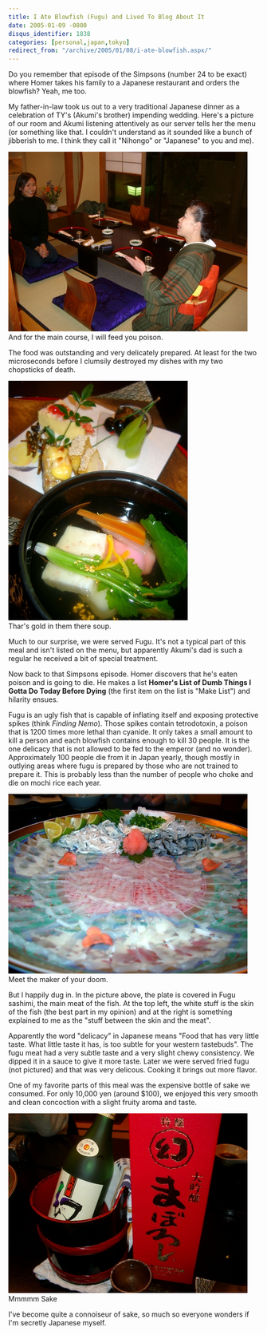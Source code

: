```yaml
---
title: I Ate Blowfish (Fugu) and Lived To Blog About It
date: 2005-01-09 -0800
disqus_identifier: 1838
categories: [personal,japan,tokyo]
redirect_from: "/archive/2005/01/08/i-ate-blowfish.aspx/"
---
```


Do you remember that episode of the Simpsons (number 24 to be exact)
where Homer takes his family to a Japanese restaurant and orders the
blowfish? Yeah, me too.

My father-in-law took us out to a very traditional Japanese dinner as a
celebration of TY's (Akumi's brother) impending wedding. Here's a
picture of our room and Akumi listening attentively as our server tells
her the menu (or something like that. I couldn't understand as it
sounded like a bunch of jibberish to me. I think they call it "Nihongo"
or "Japanese" to you and me).

![Japanese Dinner](/images/JapaneseDinner.jpg) \
And for the main course, I will feed you poison.

The food was outstanding and very delicately prepared. At least for the
two microseconds before I clumsily destroyed my dishes with my two
chopsticks of death.

![](/images/delicatefood.jpg) \
Thar's gold in them there soup.

Much to our surprise, we were served Fugu. It's not a typical part of
this meal and isn't listed on the menu, but apparently Akumi's dad is
such a regular he received a bit of special treatment.

Now back to that Simpsons episode. Homer discovers that he's eaten
poison and is going to die. He makes a list **Homer's List of Dumb
Things I Gotta Do Today Before Dying** (the first item on the list is
"Make List") and hilarity ensues.

Fugu is an ugly fish that is capable of inflating itself and exposing
protective spikes (think *Finding Nemo*). Those spikes contain
tetrodotoxin, a poison that is 1200 times more lethal than cyanide. It
only takes a small amount to kill a person and each blowfish contains
enough to kill 30 people. It is the one delicacy that is not allowed to
be fed to the emperor (and no wonder). Approximately 100 people die from
it in Japan yearly, though mostly in outlying areas where fugu is
prepared by those who are not trained to prepare it. This is probably
less than the number of people who choke and die on mochi rice each
year.

![Blowfish (fugu)](/images/Fugu.jpg) \
Meet the maker of your doom.

But I happily dug in. In the picture above, the plate is covered in Fugu
sashimi, the main meat of the fish. At the top left, the white stuff is
the skin of the fish (the best part in my opinion) and at the right is
something explained to me as the "stuff between the skin and the meat".

Apparently the word "delicacy" in Japanese means "Food that has very
little taste. What little taste it has, is too subtle for your western
tastebuds". The fugu meat had a very subtle taste and a very slight
chewy consistency. We dipped it in a sauce to give it more taste. Later
we were served fried fugu (not pictured) and that was very delicous.
Cooking it brings out more flavor.

One of my favorite parts of this meal was the expensive bottle of sake
we consumed. For only 10,000 yen (around \$100), we enjoyed this very
smooth and clean concoction with a slight fruity aroma and taste.

![Sake](/images/ExpensiveSake.jpg) \
Mmmmm Sake

I've become quite a connoiseur of sake, so much so everyone wonders if
I'm secretly Japanese myself.

